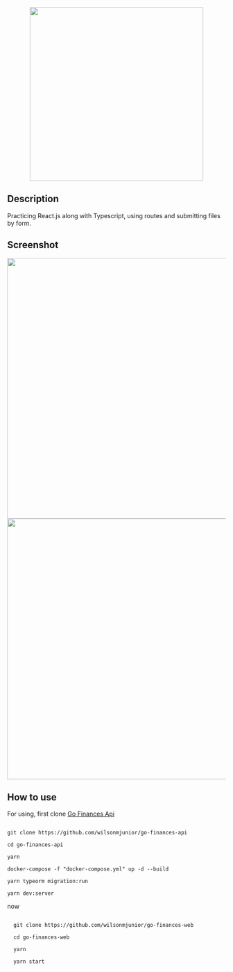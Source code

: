 <div align="center">
  <img src="https://res.cloudinary.com/dhqnvbd52/image/upload/v1595975364/GoFinances/logo.408488e0_qpx4dy.svg" width="400"/>
</div>

## Description

Practicing React.js along with Typescript, using routes and submitting files by form.

## Screenshot

<img src="https://res.cloudinary.com/dhqnvbd52/image/upload/v1595975234/GoFinances/go-finances_ujdun8.png" width="600" />
<img src="https://res.cloudinary.com/dhqnvbd52/image/upload/v1595975289/GoFinances/go-finances_ge39rn.png" width="600" />

## How to use 

For using, first clone  <a href="https://github.com/wilsonmjunior/go-finances-api" target="_blank">Go Finances Api</a>

```

git clone https://github.com/wilsonmjunior/go-finances-api

cd go-finances-api
  
yarn 

docker-compose -f "docker-compose.yml" up -d --build

yarn typeorm migration:run

yarn dev:server

```

now 
```
  
  git clone https://github.com/wilsonmjunior/go-finances-web
  
  cd go-finances-web
  
  yarn 
  
  yarn start
  
```
